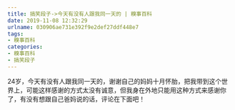 ```yaml
---
title: 搞笑段子->今天有没有人跟我同一天的 | 糗事百科
date: 2019-11-08 12:32:29
urlname: 030906ae731e392f9e2def27ddf448e7
tags: 
- 糗事百科
categories:
- 糗事百科
- 搞笑段子
---
```

24岁，今天有没有人跟我同一天的，谢谢自己的妈妈十月怀胎，把我带到这个世界上，可能这样感谢的方式太没有诚意，但我身在外地只能用这种方式来感谢你了，有没有想跟自己爸妈说的话，评论在下面吧！


